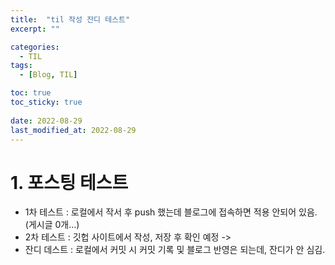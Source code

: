 ```yaml
---
title:  "til 작성 잔디 테스트"
excerpt: ""

categories:
  - TIL
tags:
  - [Blog, TIL]

toc: true
toc_sticky: true
 
date: 2022-08-29
last_modified_at: 2022-08-29
---
```


# 1. 포스팅 테스트
- 1차 테스트 : 로컬에서 작서 후 push 했는데 블로그에 접속하면 적용 안되어 있음. (게시글 0개...)
- 2차 테스트 : 깃헙 사이트에서 작성, 저장 후 확인 예정 -> 
- 잔디 데스트 : 로컬에서 커밋 시 커밋 기록 및 블로그 반영은 되는데, 잔디가 안 심김.

